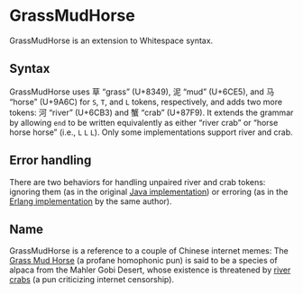 # GrassMudHorse

GrassMudHorse is an extension to Whitespace syntax.

## Syntax

GrassMudHorse uses 草 “grass” (U+8349), 泥 “mud” (U+6CE5), and 马 “horse”
(U+9A6C) for `S`, `T`, and `L` tokens, respectively, and adds two more tokens:
河 “river” (U+6CB3) and 蟹 “crab” (U+87F9). It extends the grammar by allowing
`end` to be written equivalently as either “river crab” or “horse horse horse”
(i.e., `L` `L` `L`). Only some implementations support river and crab.

## Error handling

There are two behaviors for handling unpaired river and crab tokens: ignoring
them (as in the original [Java implementation](https://github.com/wspace/bearice-grassmudhorse/blob/main/src/cn/icybear/GrassMudHorse/JOTCompiler.java))
or erroring (as in the [Erlang implementation](https://github.com/wspace/bearice-grassmudhorse/tree/main/erlang)
by the same author).

## Name

GrassMudHorse is a reference to a couple of Chinese internet memes: The
[Grass Mud Horse](https://en.wikipedia.org/wiki/Grass_Mud_Horse) (a profane
homophonic pun) is said to be a species of alpaca from the Mahler Gobi Desert,
whose existence is threatened by [river crabs](https://en.wikipedia.org/wiki/Euphemisms_for_Internet_censorship_in_China)
(a pun criticizing internet censorship).
